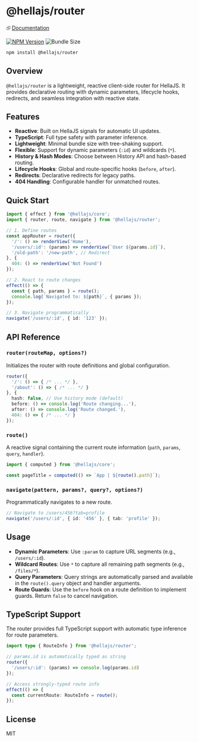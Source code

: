 # @hellajs/router

⮺ [Documentation](https://hellajs.com/packages/router)

[![NPM Version](https://img.shields.io/npm/v/@hellajs/router)](https://www.npmjs.com/package/@hellajs/router)
![Bundle Size](https://deno.bundlejs.com/badge?q=@hellajs/router@0.14.0&treeshake=[*])

```bash
npm install @hellajs/router
```

## Overview

`@hellajs/router` is a lightweight, reactive client-side router for HellaJS. It provides declarative routing with dynamic parameters, lifecycle hooks, redirects, and seamless integration with reactive state.

## Features

- **Reactive**: Built on HellaJS signals for automatic UI updates.
- **TypeScript**: Full type safety with parameter inference.
- **Lightweight**: Minimal bundle size with tree-shaking support.
- **Flexible**: Support for dynamic parameters (`:id`) and wildcards (`*`).
- **History & Hash Modes**: Choose between History API and hash-based routing.
- **Lifecycle Hooks**: Global and route-specific hooks (`before`, `after`).
- **Redirects**: Declarative redirects for legacy paths.
- **404 Handling**: Configurable handler for unmatched routes.

## Quick Start

```typescript
import { effect } from '@hellajs/core';
import { router, route, navigate } from '@hellajs/router';

// 1. Define routes
const appRouter = router({
  '/': () => renderView('Home'),
  '/users/:id': (params) => renderView(`User ${params.id}`),
  '/old-path': '/new-path', // Redirect
}, {
  404: () => renderView('Not Found')
});

// 2. React to route changes
effect(() => {
  const { path, params } = route();
  console.log(`Navigated to: ${path}`, { params });
});

// 3. Navigate programmatically
navigate('/users/:id', { id: '123' });
```

## API Reference

### `router(routeMap, options?)`
Initializes the router with route definitions and global configuration.

```typescript
router({
  '/': () => { /* ... */ },
  '/about': () => { /* ... */ }
}, {
  hash: false, // Use history mode (default)
  before: () => console.log('Route changing...'),
  after: () => console.log('Route changed.'),
  404: () => { /* ... */ }
});
```

### `route()`
A reactive signal containing the current route information (`path`, `params`, `query`, `handler`).

```typescript
import { computed } from '@hellajs/core';

const pageTitle = computed(() => `App | ${route().path}`);
```

### `navigate(pattern, params?, query?, options?)`
Programmatically navigates to a new route.

```typescript
// Navigate to /users/456?tab=profile
navigate('/users/:id', { id: '456' }, { tab: 'profile' });
```

## Usage

- **Dynamic Parameters**: Use `:param` to capture URL segments (e.g., `/users/:id`).
- **Wildcard Routes**: Use `*` to capture all remaining path segments (e.g., `/files/*`).
- **Query Parameters**: Query strings are automatically parsed and available in the `route().query` object and handler arguments.
- **Route Guards**: Use the `before` hook on a route definition to implement guards. Return `false` to cancel navigation.

## TypeScript Support

The router provides full TypeScript support with automatic type inference for route parameters.

```typescript
import type { RouteInfo } from '@hellajs/router';

// params.id is automatically typed as string
router({
  '/users/:id': (params) => console.log(params.id)
});

// Access strongly-typed route info
effect(() => {
  const currentRoute: RouteInfo = route();
});
```

## License

MIT

